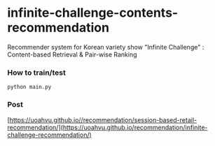 # infinite-challenge-contents-recommendation
Recommender system for Korean variety show "Infinite Challenge" : Content-based Retrieval &amp; Pair-wise Ranking

### How to train/test

```
python main.py
```

### Post

[https://uoahvu.github.io//recommendation/session-based-retail-recommendation/](https://uoahvu.github.io/recommendation/infinite-challenge-recommendation/)
